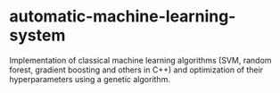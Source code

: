 # automatic-machine-learning-system
Implementation of classical machine learning algorithms (SVM, random forest, gradient boosting and others in C++) and optimization of their hyperparameters using a genetic algorithm.

